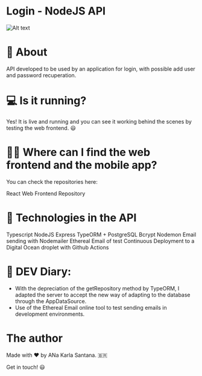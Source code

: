 # Login - NodeJS API

![Alt text](image-2.png)

# 📔 About
API developed to be used by an application for login, with possible add user and password recuperation.

# 💻 Is it running?
Yes! It is live and running and you can see it working behind the scenes by testing the web frontend. 😃

# 🧑‍💻 Where can I find the web frontend and the mobile app?
You can check the repositories here:

React Web Frontend Repository

# 🚀 Technologies in the API
Typescript
NodeJS
Express
TypeORM + PostgreSQL
Bcrypt
Nodemon
Email sending with Nodemailer
Ethereal Email of test
Continuous Deployment to a Digital Ocean droplet with Github Actions

# 📖 DEV Diary:
- With the depreciation of the getRepository method by TypeORM, I adapted the server to accept the new way of adapting to the database through the AppDataSource.
- Use of the Ethereal Email online tool to test sending emails in development environments.

# The author
Made with ❤️ by ANa Karla Santana. 🇧🇷

Get in touch! 😃

 